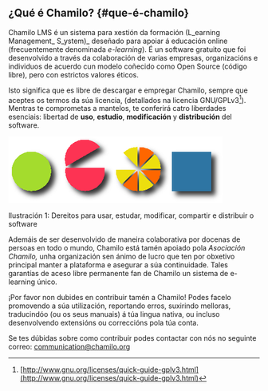 ## ¿Qué é Chamilo? {#que-é-chamilo}

Chamilo LMS é un sistema para xestión da formación \(L_earning Management_ S_ystem\)_ deseñado para apoiar á educación online \(frecuentemente denominada _e-learning_\). É un software gratuito que foi desenvolvido a través da colaboración de varias empresas, organizacións e individuos de acuerdo cun modelo coñecido como Open Source \(código libre\), pero con estrictos valores éticos.

Isto significa que es libre de descargar e empregar Chamilo, sempre que aceptes os termos da súa licencia, \(detallados na licencia GNU/GPLv3[^1]\). Mentras te comprometas a mantelos, te conferirá catro liberdades esenciais: libertad de **uso**, **estudio**, **modificación** y **distribución** del software.

![](../assets/images268.png)

Ilustración 1: Dereitos para usar, estudar, modificar, compartir e distribuir o software

Ademáis de ser desenvolvido de maneira colaborativa por docenas de persoas en todo o mundo, Chamilo está tamén apoiado pola _Asociación Chamilo,_ unha organización sen ánimo de lucro que ten por obxetivo principal manter a plataforma e asegurar a súa continuidade. Tales garantías de aceso libre permanente fan de Chamilo un sistema de e-learning único.

¡Por favor non dubides en contribuir tamén a Chamilo! Podes facelo promovendo a súa utilización, reportando erros, suxirindo melloras, traducindóo \(ou os seus manuais\) á túa lingua nativa, ou incluso desenvolvendo extensións ou correccións pola túa conta.

Se tes dúbidas sobre como contribuir podes contactar con nós no seguinte correo: communication@chamilo.org

[^1]: [http://www.gnu.org/licenses/quick-guide-gplv3.html](http://www.gnu.org/licenses/quick-guide-gplv3.html)

